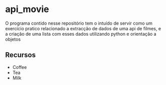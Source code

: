 # api_movie
<p>O programa contido nesse repositório tem o intuído de servir como um exercício pratico relacionado a extracção de dados de uma api de filmes, e a criação de uma lista com esses dados utilizando python e orientação a objetos   </p>
<h2><b>Recursos</b></h2>
<ul>
  <li>Coffee</li>
  <li>Tea</li>
  <li>Milk</li>
</ul>  

